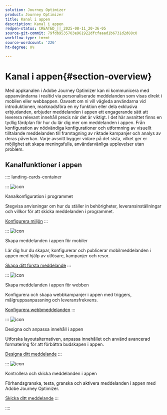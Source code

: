 ```yaml
---
solution: Journey Optimizer
product: Journey Optimizer
title: Kanal i appen
description: Kanal i appen
redpen-status: CREATED_||_2025-08-11_20-36-05
source-git-commit: 79fdb9535703e961922dfcfaaad1b6731d2d88c0
workflow-type: tm+mt
source-wordcount: '226'
ht-degree: 0%

---
```



# Kanal i appen{#section-overview}

Med appkanalen i Adobe Journey Optimizer kan ni kommunicera med appanvändarna i realtid via personaliserade meddelanden som visas direkt i mobilen eller webbappen. Oavsett om ni vill vägleda användarna vid introduktionen, marknadsföra en ny funktion eller dela exklusiva erbjudanden, erbjuder meddelanden i appen ett engagerande sätt att leverera relevant innehåll precis när det är viktigt. I det här avsnittet finns en tydlig färdplan för hur du lär dig mer om meddelanden i appen. Från konfiguration av nödvändiga konfigurationer och utformning av visuellt tilltalande meddelanden till framtagning av riktade kampanjer och analys av deras påverkan. Varje avsnitt bygger vidare på det sista, vilket ger er möjlighet att skapa meningsfulla, användarvänliga upplevelser utan problem.

## Kanalfunktioner i appen

:::: landing-cards-container

:::
![icon](https://cdn.experienceleague.adobe.com/icons/gear.svg)

Kanalkonfiguration i programmet

Stegvisa anvisningar om hur du ställer in behörigheter, leveransinställningar och villkor för att skicka meddelanden i programmet.

[Konfigurera miljön](../using/in-app/inapp-configuration.md)
:::

:::
![icon](https://cdn.experienceleague.adobe.com/icons/list-check.svg)

Skapa meddelanden i appen för mobiler

Lär dig hur du skapar, konfigurerar och publicerar mobilmeddelanden i appen med hjälp av utlösare, kampanjer och resor.

[Skapa ditt första meddelande](../using/in-app/create-in-app.md)
:::

:::
![icon](https://cdn.experienceleague.adobe.com/icons/puzzle-piece.svg)

Skapa meddelanden i appen för webben

Konfigurera och skapa webbkampanjer i appen med triggers, målgruppsanpassning och leveransfrekvens.

[Konfigurera webbmeddelanden](../using/in-app/create-in-app-web.md)
:::

:::
![icon](https://cdn.experienceleague.adobe.com/icons/paint-brush.svg)

Designa och anpassa innehåll i appen

Utforska layoutalternativen, anpassa innehållet och använd avancerad formatering för att förbättra budskapen i appen.

[Designa ditt meddelande](../using/in-app/design-in-app.md)
:::

:::
![icon](https://cdn.experienceleague.adobe.com/icons/paper-plane.svg)

Kontrollera och skicka meddelanden i appen

Förhandsgranska, testa, granska och aktivera meddelanden i appen med Adobe Journey Optimizer.

[Skicka ditt meddelande](../using/in-app/send-in-app.md)
:::

::::
